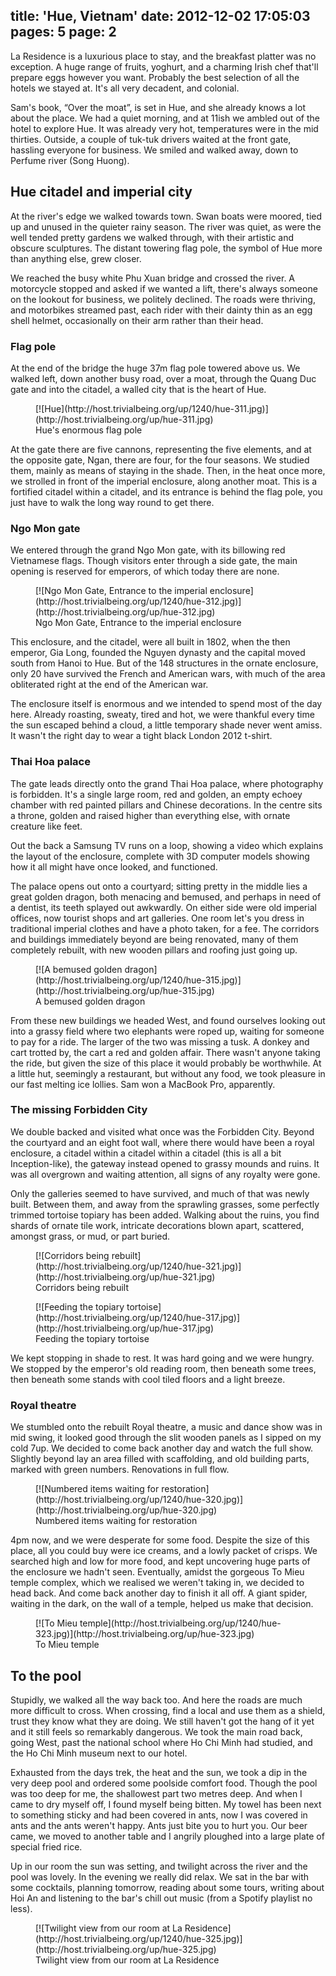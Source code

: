 title: 'Hue, Vietnam'
date: 2012-12-02 17:05:03
pages: 5
page: 2
---

La Residence is a luxurious place to stay, and the breakfast platter was no exception. A huge range of fruits, yoghurt, and a charming Irish chef that'll prepare eggs however you want. Probably the best selection of all the hotels we stayed at. It's all very decadent, and colonial.

Sam's book, “Over the moat”, is set in Hue, and she already knows a lot about the place. We had a quiet morning, and at 11ish we ambled out of the hotel to explore Hue. It was already very hot, temperatures were in the mid thirties. Outside, a couple of tuk-tuk drivers waited at the front gate, hassling everyone for business. We smiled and walked away, down to Perfume river (Song Huong).

## Hue citadel and imperial city

At the river's edge we walked towards town. Swan boats were moored, tied up and unused in the quieter rainy season. The river was quiet, as were the well tended pretty gardens we walked through, with their artistic and obscure sculptures. The distant towering flag pole, the symbol of Hue more than anything else, grew closer.

We reached the busy white Phu Xuan bridge and crossed the river. A motorcycle stopped and asked if we wanted a lift, there's always someone on the lookout for business, we politely declined. The roads were thriving, and motorbikes streamed past, each rider with their dainty thin as an egg shell helmet, occasionally on their arm rather than their head.

### Flag pole

At the end of the bridge the huge 37m flag pole towered above us. We walked left, down another busy road, over a moat, through the Quang Duc gate and into the citadel, a walled city that is the heart of Hue.

<figure class="generated-figure generated-figure--retina generated-figure--620 generated-figure--landscape">[![Hue](http://host.trivialbeing.org/up/1240/hue-311.jpg)](http://host.trivialbeing.org/up/hue-311.jpg)<figcaption class="generated-figure-caption">Hue's enormous flag pole</figcaption></figure>

At the gate there are five cannons, representing the five elements, and at the opposite gate, Ngan, there are four, for the four seasons. We studied them, mainly as means of staying in the shade. Then, in the heat once more, we strolled in front of the imperial enclosure, along another moat. This is a fortified citadel within a citadel, and its entrance is behind the flag pole, you just have to walk the long way round to get there.

### Ngo Mon gate

We entered through the grand Ngo Mon gate, with its billowing red Vietnamese flags. Though visitors enter through a side gate, the main opening is reserved for emperors, of which today there are none.

<figure class="generated-figure generated-figure--retina generated-figure--620 generated-figure--landscape">[![Ngo Mon Gate, Entrance to the imperial enclosure](http://host.trivialbeing.org/up/1240/hue-312.jpg)](http://host.trivialbeing.org/up/hue-312.jpg)<figcaption class="generated-figure-caption">Ngo Mon Gate, Entrance to the imperial enclosure</figcaption></figure>

This enclosure, and the citadel, were all built in 1802, when the then emperor, Gia Long, founded the Nguyen dynasty and the capital moved south from Hanoi to Hue. But of the 148 structures in the ornate enclosure, only 20 have survived the French and American wars, with much of the area obliterated right at the end of the American war.

The enclosure itself is enormous and we intended to spend most of the day here. Already roasting, sweaty, tired and hot, we were thankful every time the sun escaped behind a cloud, a little temporary shade never went amiss. It wasn't the right day to wear a tight black London 2012 t-shirt.

### Thai Hoa palace

The gate leads directly onto the grand Thai Hoa palace, where photography is forbidden. It's a single large room, red and golden, an empty echoey chamber with red painted pillars and Chinese decorations. In the centre sits a throne, golden and raised higher than everything else, with ornate creature like feet.

Out the back a Samsung TV runs on a loop, showing a video which explains the layout of the enclosure, complete with 3D computer models showing how it all might have once looked, and functioned.

The palace opens out onto a courtyard; sitting pretty in the middle lies a great golden dragon, both menacing and bemused, and perhaps in need of a dentist, its teeth splayed out awkwardly. On either side were old imperial offices, now tourist shops and art galleries. One room let's you dress in traditional imperial clothes and have a photo taken, for a fee. The corridors and buildings immediately beyond are being renovated, many of them completely rebuilt, with new wooden pillars and roofing just going up.

<figure class="generated-figure generated-figure--retina generated-figure--620 generated-figure--landscape">[![A bemused golden dragon](http://host.trivialbeing.org/up/1240/hue-315.jpg)](http://host.trivialbeing.org/up/hue-315.jpg)<figcaption class="generated-figure-caption">A bemused golden dragon</figcaption></figure>

From these new buildings we headed West, and found ourselves looking out into a grassy field where two elephants were roped up, waiting for someone to pay for a ride. The larger of the two was missing a tusk. A donkey and cart trotted by, the cart a red and golden affair. There wasn't anyone taking the ride, but given the size of this place it would probably be worthwhile. At a little hut, seemingly a restaurant, but without any food, we took pleasure in our fast melting ice lollies. Sam won a MacBook Pro, apparently.

### The missing Forbidden City

We double backed and visited what once was the Forbidden City. Beyond the courtyard and an eight foot wall, where there would have been a royal enclosure, a citadel within a citadel within a citadel (this is all a bit Inception-like), the gateway instead opened to grassy mounds and ruins. It was all overgrown and waiting attention, all signs of any royalty were gone.

Only the galleries seemed to have survived, and much of that was newly built. Between them, and away from the sprawling grasses, some perfectly trimmed tortoise topiary has been added. Walking about the ruins, you find shards of ornate tile work, intricate decorations blown apart, scattered, amongst grass, or mud, or part buried.

<figure class="generated-figure generated-figure--retina generated-figure--620 generated-figure--landscape">[![Corridors being rebuilt](http://host.trivialbeing.org/up/1240/hue-321.jpg)](http://host.trivialbeing.org/up/hue-321.jpg)<figcaption class="generated-figure-caption">Corridors being rebuilt</figcaption></figure>

<figure class="generated-figure generated-figure--retina generated-figure--620 generated-figure--landscape">[![Feeding the topiary tortoise](http://host.trivialbeing.org/up/1240/hue-317.jpg)](http://host.trivialbeing.org/up/hue-317.jpg)<figcaption class="generated-figure-caption">Feeding the topiary tortoise</figcaption></figure>

We kept stopping in shade to rest. It was hard going and we were hungry. We stopped by the emperor's old reading room, then beneath some trees, then beneath some stands with cool tiled floors and a light breeze.

### Royal theatre

We stumbled onto the rebuilt Royal theatre, a music and dance show was in mid swing, it looked good through the slit wooden panels as I sipped on my cold 7up. We decided to come back another day and watch the full show. Slightly beyond lay an area filled with scaffolding, and old building parts, marked with green numbers. Renovations in full flow.

<figure class="generated-figure generated-figure--retina generated-figure--620 generated-figure--landscape">[![Numbered items waiting for restoration](http://host.trivialbeing.org/up/1240/hue-320.jpg)](http://host.trivialbeing.org/up/hue-320.jpg)<figcaption class="generated-figure-caption">Numbered items waiting for restoration</figcaption></figure>

4pm now, and we were desperate for some food. Despite the size of this place, all you could buy were ice creams, and a lowly packet of crisps. We searched high and low for more food, and kept uncovering huge parts of the enclosure we hadn't seen. Eventually, amidst the gorgeous To Mieu temple complex, which we realised we weren't taking in, we decided to head back. And come back another day to finish it all off. A giant spider, waiting in the dark, on the wall of a temple, helped us make that decision.

<figure class="generated-figure generated-figure--retina generated-figure--620 generated-figure--landscape">[![To Mieu temple](http://host.trivialbeing.org/up/1240/hue-323.jpg)](http://host.trivialbeing.org/up/hue-323.jpg)<figcaption class="generated-figure-caption">To Mieu temple</figcaption></figure>

## To the pool

Stupidly, we walked all the way back too. And here the roads are much more difficult to cross. When crossing, find a local and use them as a shield, trust they know what they are doing. We still haven't got the hang of it yet and it still feels so remarkably dangerous. We took the main road back, going West, past the national school where Ho Chi Minh had studied, and the Ho Chi Minh museum next to our hotel.

Exhausted from the days trek, the heat and the sun, we took a dip in the very deep pool and ordered some poolside comfort food. Though the pool was too deep for me, the shallowest part two metres deep. And when I came to dry myself off, I found myself being bitten. My towel has been next to something sticky and had been covered in ants, now I was covered in ants and the ants weren't happy. Ants just bite you to hurt you. Our beer came, we moved to another table and I angrily ploughed into a large plate of special fried rice.

Up in our room the sun was setting, and twilight across the river and the pool was lovely. In the evening we really did relax. We sat in the bar with some cocktails, planning tomorrow, reading about some tours, writing about Hoi An and listening to the bar's chill out music (from a Spotify playlist no less).

<figure class="generated-figure generated-figure--retina generated-figure--620 generated-figure--landscape">[![Twilight view from our room at La Residence](http://host.trivialbeing.org/up/1240/hue-325.jpg)](http://host.trivialbeing.org/up/hue-325.jpg)<figcaption class="generated-figure-caption">Twilight view from our room at La Residence</figcaption></figure>
